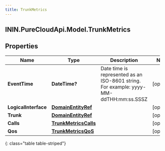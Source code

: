 ```yaml
---
title: TrunkMetrics
---
```

## ININ.PureCloudApi.Model.TrunkMetrics

## Properties

|Name | Type | Description | Notes|
|------------ | ------------- | ------------- | -------------|
| **EventTime** | **DateTime?** | Date time is represented as an ISO-8601 string. For example: yyyy-MM-ddTHH:mm:ss.SSSZ | [optional] |
| **LogicalInterface** | [**DomainEntityRef**](DomainEntityRef.html) |  | [optional] |
| **Trunk** | [**DomainEntityRef**](DomainEntityRef.html) |  | [optional] |
| **Calls** | [**TrunkMetricsCalls**](TrunkMetricsCalls.html) |  | [optional] |
| **Qos** | [**TrunkMetricsQoS**](TrunkMetricsQoS.html) |  | [optional] |
{: class="table table-striped"}


